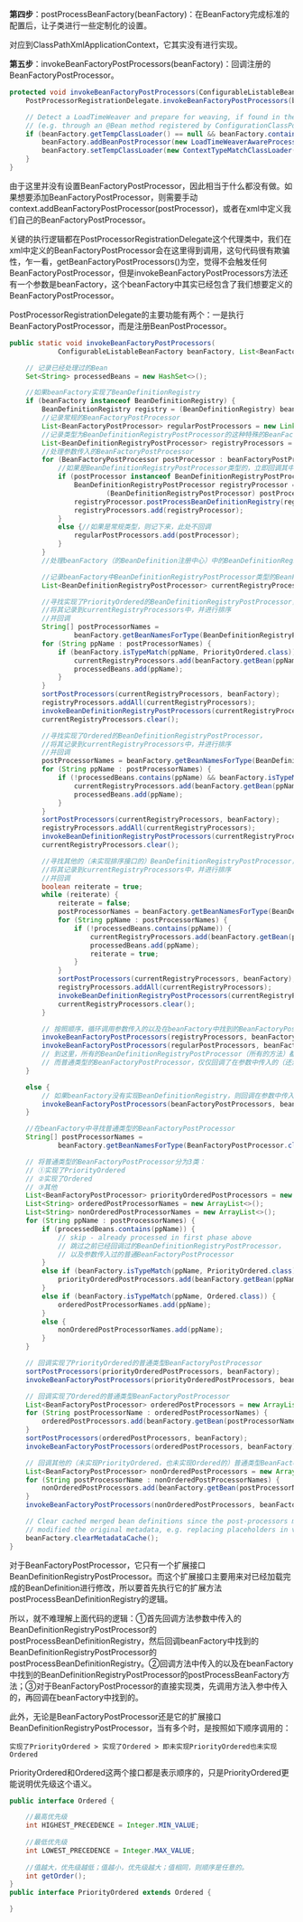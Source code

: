 **第四步**：postProcessBeanFactory\(beanFactory\)：在BeanFactory完成标准的配置后，让子类进行一些定制化的设置。

对应到ClassPathXmlApplicationContext，它其实没有进行实现。

**第五步**：invokeBeanFactoryPostProcessors\(beanFactory\)：回调注册的BeanFactoryPostProcessor。

```java
protected void invokeBeanFactoryPostProcessors(ConfigurableListableBeanFactory beanFactory) {
    PostProcessorRegistrationDelegate.invokeBeanFactoryPostProcessors(beanFactory, getBeanFactoryPostProcessors());

    // Detect a LoadTimeWeaver and prepare for weaving, if found in the meantime
    // (e.g. through an @Bean method registered by ConfigurationClassPostProcessor)
    if (beanFactory.getTempClassLoader() == null && beanFactory.containsBean(LOAD_TIME_WEAVER_BEAN_NAME)) {
        beanFactory.addBeanPostProcessor(new LoadTimeWeaverAwareProcessor(beanFactory));
        beanFactory.setTempClassLoader(new ContextTypeMatchClassLoader(beanFactory.getBeanClassLoader()));
    }
}
```

由于这里并没有设置BeanFactoryPostProcessor，因此相当于什么都没有做。如果想要添加BeanFactoryPostProcessor，则需要手动context.addBeanFactoryPostProcessor\(postProcessor\)，或者在xml中定义我们自己的BeanFactoryPostProcessor。

 关键的执行逻辑都在PostProcessorRegistrationDelegate这个代理类中，我们在xml中定义的BeanFactoryPostProcessor会在这里得到调用，这句代码很有欺骗性，乍一看，getBeanFactoryPostProcessors\(\)为空，觉得不会触发任何BeanFactoryPostProcessor，但是invokeBeanFactoryPostProcessors方法还有一个参数是beanFactory，这个beanFactory中其实已经包含了我们想要定义的BeanFactoryPostProcessor。

PostProcessorRegistrationDelegate的主要功能有两个：一是执行BeanFactoryPostProcessor，而是注册BeanPostProcessor。

```java
public static void invokeBeanFactoryPostProcessors(
            ConfigurableListableBeanFactory beanFactory, List<BeanFactoryPostProcessor> beanFactoryPostProcessors) {

    // 记录已经处理过的Bean
    Set<String> processedBeans = new HashSet<>();

    //如果beanFactory实现了BeanDefinitionRegistry
    if (beanFactory instanceof BeanDefinitionRegistry) {
        BeanDefinitionRegistry registry = (BeanDefinitionRegistry) beanFactory;
        //记录常规的BeanFactoryPostProcessor
        List<BeanFactoryPostProcessor> regularPostProcessors = new LinkedList<>();
        //记录类型为BeanDefinitionRegistryPostProcessor的这种特殊的BeanFactoryPostProcessor
        List<BeanDefinitionRegistryPostProcessor> registryProcessors = new LinkedList<>();
        //处理参数传入的BeanFactoryPostProcessor
        for (BeanFactoryPostProcessor postProcessor : beanFactoryPostProcessors) {
            //如果是BeanDefinitionRegistryPostProcessor类型的，立即回调其中的postProcessBeanDefinitionRegistry，并记下来
            if (postProcessor instanceof BeanDefinitionRegistryPostProcessor) {
                BeanDefinitionRegistryPostProcessor registryProcessor =
                        (BeanDefinitionRegistryPostProcessor) postProcessor;
                registryProcessor.postProcessBeanDefinitionRegistry(registry);
                registryProcessors.add(registryProcessor);
            }
            else {//如果是常规类型，则记下来，此处不回调
                regularPostProcessors.add(postProcessor);
            }
        }
        //处理beanFactory（的BeanDefinition注册中心）中的BeanDefinitionRegistryPostProcessor

        //记录beanFactory中BeanDefinitionRegistryPostProcessor类型的BeanFactoryPostProcessor
        List<BeanDefinitionRegistryPostProcessor> currentRegistryProcessors = new ArrayList<>();

        //寻找实现了PriorityOrdered的BeanDefinitionRegistryPostProcessor，
        //将其记录到currentRegistryProcessors中，并进行排序
        //并回调
        String[] postProcessorNames =
                beanFactory.getBeanNamesForType(BeanDefinitionRegistryPostProcessor.class, true, false);
        for (String ppName : postProcessorNames) {
            if (beanFactory.isTypeMatch(ppName, PriorityOrdered.class)) {
                currentRegistryProcessors.add(beanFactory.getBean(ppName, BeanDefinitionRegistryPostProcessor.class));
                processedBeans.add(ppName);
            }
        }
        sortPostProcessors(currentRegistryProcessors, beanFactory);
        registryProcessors.addAll(currentRegistryProcessors);
        invokeBeanDefinitionRegistryPostProcessors(currentRegistryProcessors, registry);
        currentRegistryProcessors.clear();

        //寻找实现了Ordered的BeanDefinitionRegistryPostProcessor，
        //将其记录到currentRegistryProcessors中，并进行排序
        //并回调
        postProcessorNames = beanFactory.getBeanNamesForType(BeanDefinitionRegistryPostProcessor.class, true, false);
        for (String ppName : postProcessorNames) {
            if (!processedBeans.contains(ppName) && beanFactory.isTypeMatch(ppName, Ordered.class)) {
                currentRegistryProcessors.add(beanFactory.getBean(ppName, BeanDefinitionRegistryPostProcessor.class));
                processedBeans.add(ppName);
            }
        }
        sortPostProcessors(currentRegistryProcessors, beanFactory);
        registryProcessors.addAll(currentRegistryProcessors);
        invokeBeanDefinitionRegistryPostProcessors(currentRegistryProcessors, registry);
        currentRegistryProcessors.clear();

        //寻找其他的（未实现排序接口的）BeanDefinitionRegistryPostProcessor，
        //将其记录到currentRegistryProcessors中，并进行排序
        //并回调
        boolean reiterate = true;
        while (reiterate) {
            reiterate = false;
            postProcessorNames = beanFactory.getBeanNamesForType(BeanDefinitionRegistryPostProcessor.class, true, false);
            for (String ppName : postProcessorNames) {
                if (!processedBeans.contains(ppName)) {
                    currentRegistryProcessors.add(beanFactory.getBean(ppName, BeanDefinitionRegistryPostProcessor.class));
                    processedBeans.add(ppName);
                    reiterate = true;
                }
            }
            sortPostProcessors(currentRegistryProcessors, beanFactory);
            registryProcessors.addAll(currentRegistryProcessors);
            invokeBeanDefinitionRegistryPostProcessors(currentRegistryProcessors, registry);
            currentRegistryProcessors.clear();
        }

        // 按照顺序，循环调用参数传入的以及在beanFactory中找到的BeanFactoryPostProcessor的postProcessBeanFactory方法
        invokeBeanFactoryPostProcessors(registryProcessors, beanFactory);
        invokeBeanFactoryPostProcessors(regularPostProcessors, beanFactory);
        // 到这里，所有的BeanDefinitionRegistryPostProcessor（所有的方法）都已经回调完成，
        // 而普通类型的BeanFactoryPostProcessor，仅仅回调了在参数中传入的（还没有在beanFactory中寻找普通类型的BeanFactoryPostProcessor）
    }

    else {
        // 如果beanFactory没有实现BeanDefinitionRegistry，则回调在参数中传入的BeanFactoryPostProcessor
        invokeBeanFactoryPostProcessors(beanFactoryPostProcessors, beanFactory);
    }

    //在beanFactory中寻找普通类型的BeanFactoryPostProcessor
    String[] postProcessorNames =
            beanFactory.getBeanNamesForType(BeanFactoryPostProcessor.class, true, false);

    // 将普通类型的BeanFactoryPostProcessor分为3类：
    // ①实现了PriorityOrdered
    // ②实现了Ordered
    // ③其他
    List<BeanFactoryPostProcessor> priorityOrderedPostProcessors = new ArrayList<>();
    List<String> orderedPostProcessorNames = new ArrayList<>();
    List<String> nonOrderedPostProcessorNames = new ArrayList<>();
    for (String ppName : postProcessorNames) {
        if (processedBeans.contains(ppName)) {
            // skip - already processed in first phase above
            // 跳过之前已经回调过的BeanDefinitionRegistryPostProcessor，
            // 以及参数传入过的普通BeanFactoryPostProcessor
        }
        else if (beanFactory.isTypeMatch(ppName, PriorityOrdered.class)) {
            priorityOrderedPostProcessors.add(beanFactory.getBean(ppName, BeanFactoryPostProcessor.class));
        }
        else if (beanFactory.isTypeMatch(ppName, Ordered.class)) {
            orderedPostProcessorNames.add(ppName);
        }
        else {
            nonOrderedPostProcessorNames.add(ppName);
        }
    }

    // 回调实现了PriorityOrdered的普通类型BeanFactoryPostProcessor
    sortPostProcessors(priorityOrderedPostProcessors, beanFactory);
    invokeBeanFactoryPostProcessors(priorityOrderedPostProcessors, beanFactory);

    // 回调实现了Ordered的普通类型BeanFactoryPostProcessor
    List<BeanFactoryPostProcessor> orderedPostProcessors = new ArrayList<>();
    for (String postProcessorName : orderedPostProcessorNames) {
        orderedPostProcessors.add(beanFactory.getBean(postProcessorName, BeanFactoryPostProcessor.class));
    }
    sortPostProcessors(orderedPostProcessors, beanFactory);
    invokeBeanFactoryPostProcessors(orderedPostProcessors, beanFactory);

    // 回调其他的（未实现PriorityOrdered，也未实现Ordered的）普通类型BeanFactoryPostProcessor
    List<BeanFactoryPostProcessor> nonOrderedPostProcessors = new ArrayList<>();
    for (String postProcessorName : nonOrderedPostProcessorNames) {
        nonOrderedPostProcessors.add(beanFactory.getBean(postProcessorName, BeanFactoryPostProcessor.class));
    }
    invokeBeanFactoryPostProcessors(nonOrderedPostProcessors, beanFactory);

    // Clear cached merged bean definitions since the post-processors might have
    // modified the original metadata, e.g. replacing placeholders in values...
    beanFactory.clearMetadataCache();
}
```

对于BeanFactoryPostProcessor，它只有一个扩展接口BeanDefinitionRegistryPostProcessor。而这个扩展接口主要用来对已经加载完成的BeanDefinition进行修改，所以要首先执行它的扩展方法postProcessBeanDefinitionRegistry的逻辑。

所以，就不难理解上面代码的逻辑：①首先回调方法参数中传入的BeanDefinitionRegistryPostProcessor的postProcessBeanDefinitionRegistry，然后回调beanFactory中找到的BeanDefinitionRegistryPostProcessor的postProcessBeanDefinitionRegistry。②回调方法中传入的以及在beanFactory中找到的BeanDefinitionRegistryPostProcessor的postProcessBeanFactory方法；③对于BeanFactoryPostProcessor的直接实现类，先调用方法入参中传入的，再回调在beanFactory中找到的。

此外，无论是BeanFactoryPostProcessor还是它的扩展接口BeanDefinitionRegistryPostProcessor，当有多个时，是按照如下顺序调用的：

`实现了PriorityOrdered > 实现了Ordered > 即未实现PriorityOrdered也未实现Ordered`

PriorityOrdered和Ordered这两个接口都是表示顺序的，只是PriorityOrdered更能说明优先级这个语义。

```java
public interface Ordered {

    //最高优先级
    int HIGHEST_PRECEDENCE = Integer.MIN_VALUE;
    
    //最低优先级
    int LOWEST_PRECEDENCE = Integer.MAX_VALUE;
    
    //值越大，优先级越低；值越小，优先级越大；值相同，则顺序是任意的。
    int getOrder();
}
public interface PriorityOrdered extends Ordered {

}
```



 



 







